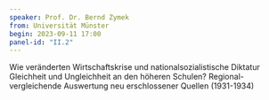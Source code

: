 ```yaml
---
speaker: Prof. Dr. Bernd Zymek
from: Universität Münster
begin: 2023-09-11 17:00
panel-id: "II.2"
---
```


Wie veränderten Wirtschaftskrise und nationalsozialistische Diktatur Gleichheit und Ungleichheit an den höheren Schulen? Regional-vergleichende Auswertung neu erschlossener Quellen (1931-1934)



